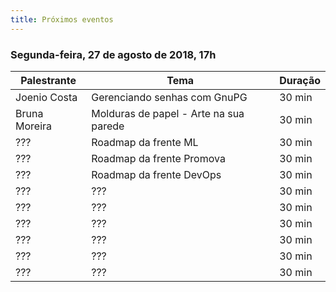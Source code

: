 ```yaml
---
title: Próximos eventos
---
```


### Segunda-feira, 27 de agosto de 2018, 17h

| Palestrante     | Tema                                    | Duração |
| --------------- | --------------------------------------- | ------- |
| Joenio Costa    | Gerenciando senhas com GnuPG            | 30 min  |
| Bruna Moreira   | Molduras de papel - Arte na sua parede  | 30 min  |
| ???             | Roadmap da frente ML                    | 30 min  |
| ???             | Roadmap da frente Promova               | 30 min  |
| ???             | Roadmap da frente DevOps                | 30 min  |
| ???             | ???                                     | 30 min  |
| ???             | ???                                     | 30 min  |
| ???             | ???                                     | 30 min  |
| ???             | ???                                     | 30 min  |
| ???             | ???                                     | 30 min  |
| ???             | ???                                     | 30 min  |
